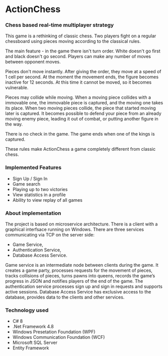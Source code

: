 # ActionChess
### Chess based real-time multiplayer strategy

This game is a rethinking of classic chess.
Two players fight on a regular chessboard using pieces moving according to the classical rules.

The main feature - in the game there isn't turn order.
White doesn't go first and black doesn't go second.
Players can make any number of moves between opponent moves.

Pieces don't move instantly.
After giving the order, they move at a speed of 1 cell per second.
At the moment the movement ends, the figure becomes inactive for 12 seconds.
At this time it cannot be moved, so it becomes vulnerable.

Pieces may collide while moving.
When a moving piece collides with a immovable one, the immovable piece is captured, and the moving one takes its place.
When two moving pieces collide, the piece that started moving later is captured.
It becomes possible to defend your piece from an already moving enemy piece, leading it out of combat, or putting another figure in the way.

There is no check in the game.
The game ends when one of the kings is captured.

These rules make ActionChess a game completely different from classic chess.

### Implemented Features
- Sign Up / Sign In
- Game search
- Playing up to two victories
- View statistics in a profile
- Ability to view replay of all games

### About implementation

The project is based on microservice architecture.
There is a client with a graphical interfsace running on Windows.
There are three services communicating via TCP on the server side:
- Game Service,
- Authentication Service,
- Database Access Service.

Game service is an intermediate node between clients during the game.
It creates a game party, processes requests for the movement of pieces, tracks collisions of pieces, turns pawns into queens, records the game’s progress in JSON and notifies players of the end of the game.
The authentication service processes sign up and sign in requests and supports active sessions.
Database Access Service has exclusive access to the database, provides data to the clients and other services.

### Technology used
- C# 8
- .Net Framework 4.8
- Windows Presetation Foundation (WPF)
- Windows Communication Foundation (WCF)
- Microsoft SQL Server
- Entity Framework
